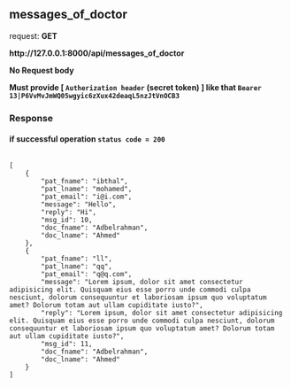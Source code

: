 
## messages_of_doctor

request: <strong> GET </strong>

<strong>
  http://127.0.0.1:8000/api/messages_of_doctor
</strong>

<strong> No Request body </strong>


<strong> Must provide [ <code>Autherization header</code> (secret token) ] like that <code>Bearer 13|P6VvMvJmWQ05wgyic6zXux42deaqL5nzJtVnOCB3</code> </strong>


### Response 
#### if successful operation <code>status code = 200</code>
<pre>
<code>
[
    {
        "pat_fname": "ibthal",
        "pat_lname": "mohamed",
        "pat_email": "i@i.com",
        "message": "Hello",
        "reply": "Hi",
        "msg_id": 10,
        "doc_fname": "Adbelrahman",
        "doc_lname": "Ahmed"
    },
    {
        "pat_fname": "ll",
        "pat_lname": "qq",
        "pat_email": "q@q.com",
        "message": "Lorem ipsum, dolor sit amet consectetur adipisicing elit. Quisquam eius esse porro unde commodi culpa nesciunt, dolorum consequuntur et laboriosam ipsum quo voluptatum amet? Dolorum totam aut ullam cupiditate iusto?",
        "reply": "Lorem ipsum, dolor sit amet consectetur adipisicing elit. Quisquam eius esse porro unde commodi culpa nesciunt, dolorum consequuntur et laboriosam ipsum quo voluptatum amet? Dolorum totam aut ullam cupiditate iusto?",
        "msg_id": 11,
        "doc_fname": "Adbelrahman",
        "doc_lname": "Ahmed"
    }
]
</code>
</pre>

